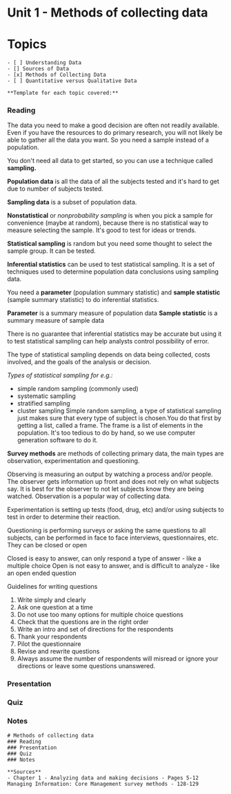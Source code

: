 # Unit 1 - Methods of collecting data

# Topics
```
- [ ] Understanding Data
- [] Sources of Data
- [x] Methods of Collecting Data
- [ ] Quantitative versus Qualitative Data
   
**Template for each topic covered:**
```
### Reading
The data you need to make a good decision are often not readily available. Even if you
have the resources to do primary research, you will not likely be able to gather all the
data you want. So you need a sample instead of a population.

You don't need all data to get started, so you can use a technique called **sampling.** 

**Population data** is all the data of all the subjects tested and it's hard to get due to number of subjects tested. 

**Sampling data** is a subset of population data. 

**Nonstatistical** or *nonprobability sampling* is when you pick a sample for convenience (maybe at random), because there is no statistical way to measure selecting the sample. It's good to test for ideas or trends.

**Statistical sampling** is random but you need some thought to select the sample group. It can be tested.

**Inferential statistics** can be used to test statistical sampling. It is a set of techniques used to determine population data conclusions using sampling data.

You need a **parameter** (population summary statistic) and **sample statistic** (sample summary statistic) to do inferential statistics. 

**Parameter** is a summary measure of population data
**Sample statistic** is a summary measure of sample data

There is no guarantee that inferential statistics may be accurate but using it to test statistical sampling can help analysts control possibility of error. 

The type of statistical sampling depends on data being collected, costs involved, and the goals of the analysis or decision. 

_Types of statistical sampling for e.g.:_
- simple random sampling (commonly used)
- systematic sampling
- stratified sampling
- cluster sampling
Simple random sampling, a type of statistical sampling just makes sure that every type of subject is chosen.You do that first by getting a list, called a frame. The frame is a list of elements in the population. It's too tedious to do by hand, so we use computer generation software to do it.

**Survey methods** are methods of collecting primary data, the main types are observation, experimentation and questioning.

Observing is measuring an output by watching a process and/or people. The observer gets information up front and does not rely on what subjects say. It is best for the observer to not let subjects know they are being watched. Observation is a popular way of collecting data.

Experimentation is setting up tests (food, drug, etc) and/or using subjects to test in order to determine their reaction.

Questioning is performing surveys or asking the same questions to all subjects, can be performed in face to face interviews, questionnaires, etc. They can be closed or open

Closed is easy to answer, can only respond a type of answer - like a multiple choice
Open is not easy to answer, and is difficult to analyze - like an open ended question

Guidelines for writing questions
1. Write simply and clearly
2. Ask one question at a time
3. Do not use too many options for multiple choice questions
4. Check that the questions are in the right order
5. Write an intro and set of directions for the respondents
6. Thank your respondents
7. Pilot the questionnaire
8. Revise and rewrite questions
9. Always assume the number of respondents will misread or ignore your directions or leave some questions unanswered.

### Presentation
### Quiz
### Notes
```
# Methods of collecting data
### Reading
### Presentation
### Quiz
### Notes

**Sources**
- Chapter 1 - Analyzing data and making decisions - Pages 5-12
Managing Information: Core Management survey methods - 128-129


 